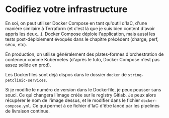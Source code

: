 # Codifiez votre infrastructure

En soi, on peut utiliser Docker Compose en tant qu'outil d'IaC, d'une manière similaire à Terraform (et c'est là que je suis bien content d'avoir appris les deux...).
Docker Compose déploie l'application, mais aussi les tests post-déploiement évoqués dans le chapitre précédent (charge, perf, sécu, etc).

En production, on utilise généralement des plates-formes d'orchestration de conteneur comme Kubernetes (d'après le tuto, Docker Compose n'est pas assez solide en prod).

Les Dockerfiles sont déjà dispos dans le dossier `docker` de `string-petclinic-services`.

Si je modifie le numéro de version dans le Dockerfile, je peux pousser sans souci. Ce qui changera l'image créée sur le registry Gitlab.
Je peux alors récupérer le nom de l'image dessus, et le modifier dans le fichier `docker-compose.yml`. Ce qui permet à ce fichier d'IaC d'être lancé par les pipelines de livraison continue.
